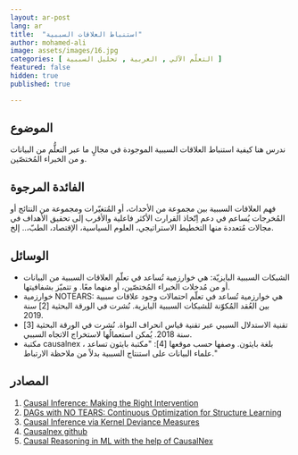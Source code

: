 ```yaml
---
layout: ar-post
lang: ar
title:  "استنباط العلاقات السببية"
author: mohamed-ali
image: assets/images/16.jpg
categories: [ التعلّم الآلي , العربية , تحليل السببية ]
featured: false
hidden: true
published: true

---
```


## الموضوع
ندرس هنا كيفية استنباط العلاقات السببية الموجودة في مجالٍ ما عبر التعلُّم من البيانات و من الخبراء المُختصّين.

## الفائدة المرجوة
فهم العلاقات السببية بين مجموعة من الأحداث، أو المُتغيّرات ومجموعة من النتائج أو المُخرجات يُساعم في دعم اِتّخاذ القرارت الأكثر فاعلية والأقرب إلى تحقيق الأهداف في مجالات مُتعددة منها التخطيط الاستراتيجي، العلوم السياسية، الإقتصاد، الطبّ،.. إلخ.

## الوسائل
* الشبكات السببية البايزيّة: هي خوارزمية تُساعد في تعلّم العلاقات السببية من البيانات أو من مُدخلات الخبراء المُختصّين، أو منهما معًا. و تتميّز بشفافيتها.
* خوارزمية NOTEARS: هي خوارزمية تُساعد في تعلّم احتمالات وجود علاقات سببية بين العُقد المُكوّنة  للشبكات السببية البايزية. نُشرت في الورقة البحثية [2] سنة 2019.
* تقنية الاستدلال السببي عبر تقنية قياس انحراف النواة. نُشرت في الورقة البحثية [3] سنة 2018. يُمكن استعمالُها لاستخراج الاتجاه السببي.
* مكتبة causalnex ، بلغة بايثون. وصفها حسب موقعها [4]: "مكتبة بايثون تساعد علماء البيانات على استنتاج السببية بدلاً من ملاحظة الارتباط." 

## المصادر
1. [Causal Inference: Making the Right Intervention](https://www.youtube.com/watch?v=O5-vbOWQhLo)
2. [DAGs with NO TEARS: Continuous Optimization for Structure Learning](https://arxiv.org/abs/1803.01422)
3. [Causal Inference via Kernel Deviance Measures](https://arxiv.org/abs/1804.04622)
4. [Causalnex github](https://github.com/quantumblacklabs/causalnex)
5. [Causal Reasoning in ML with the help of CausalNex](https://www.youtube.com/watch?v=tOZ_3uSGfGw)

